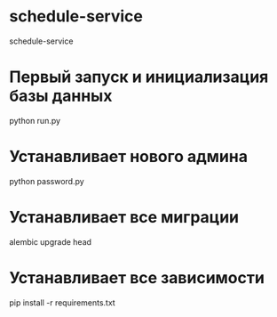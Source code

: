 # schedule-service
schedule-service
# Первый запуск и инициализация базы данных
python run.py
# Устанавливает нового админа
python password.py 
# Устанавливает все миграции
alembic upgrade head 
# Устанавливает все зависимости
pip install -r requirements.txt
